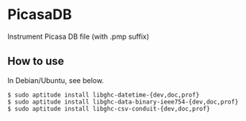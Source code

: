 PicasaDB
==============
Instrument Picasa DB file (with .pmp suffix)

How to use
--------------
In Debian/Ubuntu, see below.

```
$ sudo aptitude install libghc-datetime-{dev,doc,prof}
$ sudo aptitude install libghc-data-binary-ieee754-{dev,doc,prof}
$ sudo aptitude install libghc-csv-conduit-{dev,doc,prof}
```

